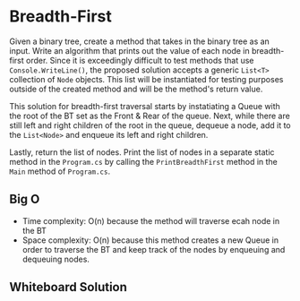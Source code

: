 # Breadth-First

Given a binary tree, create a method that takes in the binary tree as an input. Write an algorithm that prints out the value of each node in breadth-first order. Since it is exceedingly difficult to test methods that use `Console.WriteLine()`, the proposed solution accepts a generic `List<T>` collection of `Node` objects. This list will be instantiated for testing purposes outside of the created method and will be the method's return value.

This solution for breadth-first traversal starts by instatiating a Queue with the root of the BT set as the Front & Rear of the queue. Next, while there are still left and right children of the root in the queue, dequeue a node, add it to the `List<Node>` and enqueue its left and right children.

Lastly, return the list of nodes. Print the list of nodes in a separate static method in the `Program.cs` by calling the `PrintBreadthFirst` method in the `Main` method of `Program.cs`.

## Big O

* Time complexity: O(n) because the method will traverse ecah node in the BT
* Space complexity: O(n) because this method creates a new Queue in order to traverse the BT and keep track of the nodes by enqueuing and dequeuing nodes.

## Whiteboard Solution

